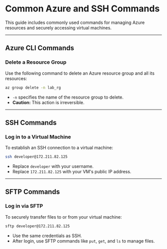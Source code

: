 # Common Azure and SSH Commands

This guide includes commonly used commands for managing Azure resources and securely accessing virtual machines.

---

## **Azure CLI Commands**

### **Delete a Resource Group**
Use the following command to delete an Azure resource group and all its resources:
```bash
az group delete -n lab_rg
```
- `-n` specifies the name of the resource group to delete.
- **Caution:** This action is irreversible.

---

## **SSH Commands**

### **Log in to a Virtual Machine**
To establish an SSH connection to a virtual machine:
```bash
ssh developer@172.211.82.125
```
- Replace `developer` with your username.
- Replace `172.211.82.125` with your VM's public IP address.

---

## **SFTP Commands**

### **Log in via SFTP**
To securely transfer files to or from your virtual machine:
```bash
sftp developer@172.211.82.125
```
- Use the same credentials as SSH.
- After login, use SFTP commands like `put`, `get`, and `ls` to manage files.
